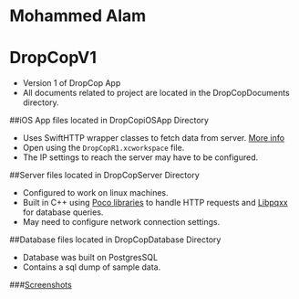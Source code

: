 # Mohammed Alam 

# DropCopV1
- Version 1 of DropCop App
- All documents related to project are located in the DropCopDocuments directory. 

##iOS App files located in DropCopiOSApp Directory
- Uses SwiftHTTP wrapper classes to fetch data from server. [More info](https://github.com/daltoniam/SwiftHTTP)
- Open using the `DropCopR1.xcworkspace` file. 
- The IP settings to reach the server may have to be configured. 

##Server files located in DropCopServer Directory
- Configured to work on linux machines. 
- Built in C++ using [Poco libraries](http://pocoproject.org/) to handle HTTP requests and [Libpqxx](http://pqxx.org/development/libpqxx/) for database queries. 
- May need to configure network connection settings. 

##Database files located in DropCopDatabase Directory
- Database was built on PostgresSQL
- Contains a sql dump of sample data.


###[Screenshots](https://imgur.com/a/CGTIm)


